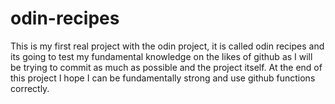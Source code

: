 # odin-recipes
This is my first real project with the odin project, it is called odin recipes and its going to test my fundamental knowledge on the likes of github as I will be trying to commit as much as possible and the project itself. 
At the end of this project I hope I can be fundamentally strong and use github functions correctly. 